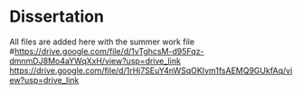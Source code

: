 # Dissertation
All files are added here with the summer work file
#https://drive.google.com/file/d/1vTghcsM-d95Fqz-dmnmDJ8Mo4aYWqXxH/view?usp=drive_link 
<br>https://drive.google.com/file/d/1rHj7SEuY4nWSqOKIvm1fsAEMQ9GUkfAq/view?usp=drive_link
